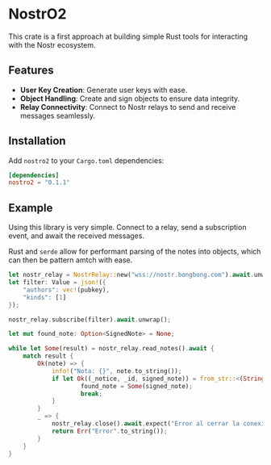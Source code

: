 # NostrO2

This crate is a first approach at building simple Rust tools for interacting with the Nostr ecosystem.

## Features

- **User Key Creation**: Generate user keys with ease.
- **Object Handling**: Create and sign objects to ensure data integrity.
- **Relay Connectivity**: Connect to Nostr relays to send and receive messages seamlessly.

## Installation
Add `nostro2` to your `Cargo.toml` dependencies:

```toml
[dependencies]
nostro2 = "0.1.1"
```

## Example

Using this library is very simple. Connect to a relay, send a subscription event, and await the received messages.

Rust and `serde` allow for performant parsing of the notes into objects, which can then be pattern amtch with ease.

```rust
let nostr_relay = NostrRelay::new("wss://nostr.bongbong.com").await.unwrap();
let filter: Value = json!({
    "authors": vec!(pubkey),
    "kinds": [1]
});

nostr_relay.subscribe(filter).await.unwrap();

let mut found_note: Option<SignedNote> = None;

while let Some(result) = nostr_relay.read_notes().await {
    match result {
        Ok(note) => {
            info!("Nota: {}", note.to_string());
            if let Ok((_notice, _id, signed_note)) = from_str::<(String, String, SignedNote)>(&note) {
                    found_note = Some(signed_note);
                    break;
            }
        }
        _ => {
            nostr_relay.close().await.expect("Error al cerrar la conexion");
            return Err("Error".to_string());
        }
    }
}
```

